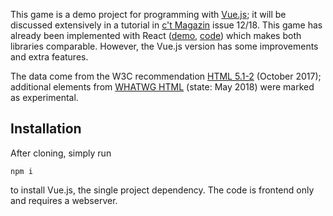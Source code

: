 This game is a demo project for programming with <a href="https://vuejs.org/">Vue.js</a>; it will be discussed extensively in a tutorial in <a href="http://www.heise.de/ct/">c't Magazin</a> issue 12/18. This game has already been implemented with React (<a href="https://woerter.de/projects/htmlgame/">demo</a>, <a href="https://github.com/wortwart/htmlgame/">code</a>) which makes both libraries comparable. However, the Vue.js version has some improvements and extra features.

The data come from the W3C recommendation <a href="https://www.w3.org/TR/2017/REC-html51-20171003/">HTML 5.1-2</a> (October 2017); additional elements from <a href="https://html.spec.whatwg.org/multipage/">WHATWG HTML</a> (state: May 2018) were marked as experimental.

## Installation

After cloning, simply run

    npm i

to install Vue.js, the single project dependency. The code is frontend only and requires a webserver.
